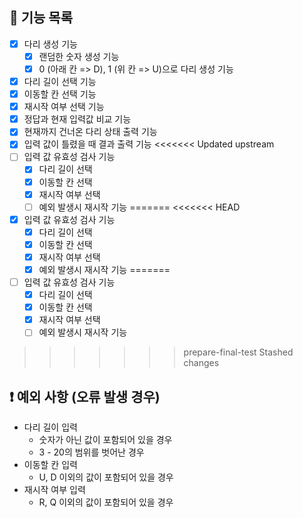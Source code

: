 ## 🔧 기능 목록

- [x] 다리 생성 기능
  - [x] 랜덤한 숫자 생성 기능
  - [x] 0 (아래 칸 => D), 1 (위 칸 => U)으로 다리 생성 기능
- [x] 다리 길이 선택 기능
- [x] 이동할 칸 선택 기능
- [x] 재시작 여부 선택 기능
- [x] 정답과 현재 입력값 비교 기능
- [x] 현재까지 건너온 다리 상태 출력 기능
- [x] 입력 값이 틀렸을 때 결과 출력 기능
<<<<<<< Updated upstream
- [ ] 입력 값 유효성 검사 기능
  - [x] 다리 길이 선택
  - [x] 이동할 칸 선택
  - [x] 재시작 여부 선택
  - [ ] 예외 발생시 재시작 기능
=======
<<<<<<< HEAD
- [x] 입력 값 유효성 검사 기능
  - [x] 다리 길이 선택
  - [x] 이동할 칸 선택
  - [x] 재시작 여부 선택
  - [x] 예외 발생시 재시작 기능
=======
- [ ] 입력 값 유효성 검사 기능
  - [x] 다리 길이 선택
  - [x] 이동할 칸 선택
  - [x] 재시작 여부 선택
  - [ ] 예외 발생시 재시작 기능
>>>>>>> prepare-final-test
>>>>>>> Stashed changes

## ❗ 예외 사항 (오류 발생 경우)

- 다리 길이 입력
  - 숫자가 아닌 값이 포함되어 있을 경우
  - 3 - 20의 범위를 벗어난 경우
- 이동할 칸 입력
  - U, D 이외의 값이 포함되어 있을 경우
- 재시작 여부 입력
  - R, Q 이외의 값이 포함되어 있을 경우
